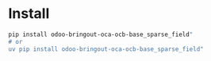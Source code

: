 # Install

```bash
pip install odoo-bringout-oca-ocb-base_sparse_field"
# or
uv pip install odoo-bringout-oca-ocb-base_sparse_field"
```
